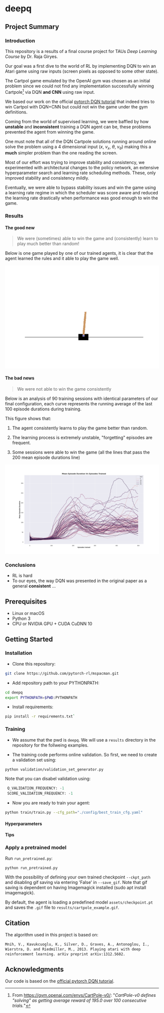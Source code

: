 # deepq

## Project Summary

### Introduction

This repository is a results of a final course project for TAUs *Deep Learning Course* by Dr. Raja Giryes.

Our goal was a first dive to the world of RL by implementing DQN to win an Atari game using raw inputs (screen pixels as opposed to some other state).

The Cartpol game emulated by the OpenAI gym was chosen as an initial problem since we could not find any implementation successfully winning Cartpole[^1] via DQN **and CNN** using raw input.

We based our work on the official [pytorch DQN tutorial](https://pytorch.org/tutorials/intermediate/reinforcement_q_learning.html) that indeed tries to win Cartpol with DQN+CNN but could not win the game under the gym definitions. 

Coming from the world of supervised learning, we were baffled by how **unstable** and **inconsistent** training a DQN agent can be, these problems prevented the agent from winning the game. 

One must note that all of the DQN Cartpole solutions running around online solve the problem using a 4 dimensional input ($x$, $v_x$, $\theta$, $v_\theta$) making this a **much** simpler problem than the one reading the screen.   

Most of our effort  was trying to improve stability and consistency, we experimented with architectural changes to the policy network, an extensive hyperparameter search and learning rate scheduling methods. These, only improved stability and consistency mildly.

Eventually, we were able to bypass stability issues and win the game using a learning rate regime in which the scheduler was score aware and reduced the learning rate drastically when performance was good enough to win the game.

[^1]: From https://gym.openai.com/envs/CartPole-v0/: "*CartPole-v0 defines "solving" as getting average reward of 195.0 over 100 consecutive trials.*"

### Results

#### The good new

> We were (sometimes) able to win the game and (consistently) learn to play much better than random! 

Below is one game played by one of our trained agents, it is clear that the agent learned the rules and it able to play the game well. 

![](assets/cartpole_example.gif)



#### The bad news

> We were not able to win the game consistently

Below is an analysis of 90 training sessions with identical parameters of our final configuration, each curve represents the running average of the last 100 episode durations during training. 

This figure shows that:

1. The agent consistently learns to play the game better than random.

2. The learning process is extremely unstable, "forgetting" episodes are frequent.

3. Some sessions were able to win the game (all the lines that pass the 200 mean episode durations line)

   

![](assets/multi_trial_analysis.png)

### Conclusions

- RL is hard
- To our eyes, the way DQN was presented in the original paper as a general **consistent** ...

## Prerequisites

- Linux or macOS
- Python 3
- CPU or NVIDIA GPU + CUDA CuDNN 10

## Getting Started
### Installation

- Clone this repository:

```bash
git clone https://github.com/pytorch-rl/mspacman.git
```

- Add repository path to your PYTHONPATH:

```bash
cd deepq
export PYTHONPATH=$PWD:PYTHONPATH
```

- Install requirements:

```bash
pip install -r requirements.txt`
```

### Training

- We assume that the pwd is ``deepq``. We will use a ``results`` directory in 
the repository for the follweing examples.

- The training code performs online validation. So first, we need to create
a validation set using:

```bash
python validation/validation_set_generator.py
```

Note that you can disabel validation using:

```python
 Q_VALIDATION_FREQUENCY: -1
 SCORE_VALIDATION_FREQUENCY: -1
```

- Now you are ready to train your agent:

```bash
python train/train.py --cfg_path="./config/best_train_cfg.yaml"
```

#### Hyperparameters

#### Tips

### Apply a pretrained model

Run `run_pretrained.py`:
```bash
python run_pretrained.py
```

With the possibility of defining your own trained checkpoint `--ckpt_path` and disabling gif saving via entering 'False' in  `--save_gif`. Note that gif saving is dependent on having Imagemagick installed (sudo apt install imagemagick).

By default, the agent is loading a predefined model `assets/checkpoint.pt` and saves the `.gif` file to `results/cartpole_example.gif`.


## Citation

The algorithm used in this project is based on:

```
Mnih, V., Kavukcuoglu, K., Silver, D., Graves, A., Antonoglou, I., Wierstra, D. and Riedmiller, M., 2013. Playing atari with deep reinforcement learning. arXiv preprint arXiv:1312.5602.
```

## Acknowledgments

Our code is based on the [official pytorch DQN tutorial](https://github.com/pytorch/tutorials/blob/master/intermediate_source/reinforcement_q_learning.py).  

